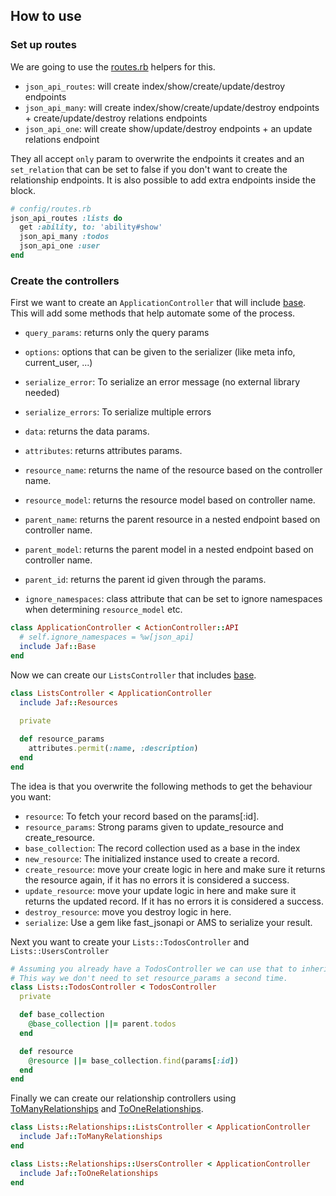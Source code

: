 ## How to use

### Set up routes
We are going to use the [routes.rb](lib/jaf/routes.rb) helpers for this.

- `json_api_routes`: will create index/show/create/update/destroy endpoints
- `json_api_many`: will create index/show/create/update/destroy endpoints + create/update/destroy relations endpoints
- `json_api_one`: will create show/update/destroy endpoints + an update relations endpoint

They all accept `only` param to overwrite the endpoints it creates and an `set_relation`
that can be set to false if you don't want to create the relationship endpoints.
It is also possible to add extra endpoints inside the block.

```ruby
# config/routes.rb 
json_api_routes :lists do
  get :ability, to: 'ability#show'
  json_api_many :todos
  json_api_one :user
end
```

### Create the controllers
First we want to create an `ApplicationController` that will include [base](lib/jaf/base.rb).
This will add some methods that help automate some of the process.
- `query_params`: returns only the query params
- `options`: options that can be given to the serializer (like meta info, current_user, ...)
- `serialize_error`: To serialize an error message (no external library needed)
- `serialize_errors`: To serialize multiple errors
- `data`: returns the data params.
- `attributes`: returns attributes params.
- `resource_name`: returns the name of the resource based on the controller name.
- `resource_model`: returns the resource model based on controller name.
- `parent_name`: returns the parent resource in a nested endpoint based on controller name.
- `parent_model`: returns the parent model in a nested endpoint based on controller name.
- `parent_id`: returns the parent id given through the params.

- `ignore_namespaces`: class attribute that can be set to ignore namespaces when determining `resource_model` etc.
    
```ruby
class ApplicationController < ActionController::API
  # self.ignore_namespaces = %w[json_api]
  include Jaf::Base
end
```

Now we can create our `ListsController` that includes [base](lib/jaf/resources.rb).
```ruby
class ListsController < ApplicationController
  include Jaf::Resources
  
  private

  def resource_params
    attributes.permit(:name, :description)
  end
end
```
The idea is that you overwrite the following methods to get the behaviour you want:

- `resource`: To fetch your record based on the params[:id].
- `resource_params`: Strong params given to update_resource and create_resource.
- `base_collection`: The record collection used as a base in the index
- `new_resource`: The initialized instance used to create a record.
- `create_resource`: move your create logic in here and make sure it returns the resource again, if it has no errors it is considered a success.
- `update_resource`: move your update logic in here and make sure it returns the updated record. If it has no errors it is considered a success.
- `destroy_resource`: move you destroy logic in here.
- `serialize`: Use a gem like fast_jsonapi or AMS to serialize your result.

Next you want to create your `Lists::TodosController` and `Lists::UsersController`
```ruby
# Assuming you already have a TodosController we can use that to inherit from
# This way we don't need to set resource_params a second time.
class Lists::TodosController < TodosController
  private

  def base_collection
    @base_collection ||= parent.todos
  end

  def resource
    @resource ||= base_collection.find(params[:id])
  end
end
```

Finally we can create our relationship controllers using [ToManyRelationships](lib/jaf/to_many_relationships.rb)
and [ToOneRelationships](lib/jaf/to_one_relationships.rb).
```ruby
class Lists::Relationships::ListsController < ApplicationController
  include Jaf::ToManyRelationships
end

class Lists::Relationships::UsersController < ApplicationController
  include Jaf::ToOneRelationships
end
```
